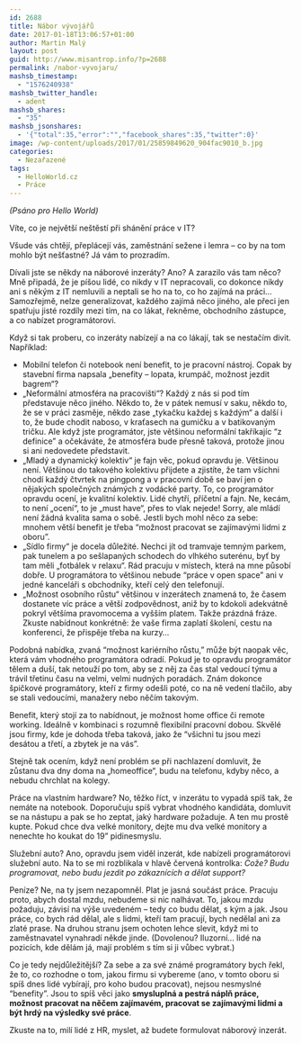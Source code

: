 ```yaml
---
id: 2688
title: Nábor vývojářů
date: 2017-01-18T13:06:57+01:00
author: Martin Malý
layout: post
guid: http://www.misantrop.info/?p=2688
permalink: /nabor-vyvojaru/
mashsb_timestamp:
  - "1576240938"
mashsb_twitter_handle:
  - adent
mashsb_shares:
  - "35"
mashsb_jsonshares:
  - '{"total":35,"error":"","facebook_shares":35,"twitter":0}'
image: /wp-content/uploads/2017/01/25859849620_904fac9010_b.jpg
categories:
  - Nezařazené
tags:
  - HelloWorld.cz
  - Práce
---
```

_(Psáno pro Hello World)_

<span style="font-weight: 400;">Víte, co je největší neštěstí při shánění práce v IT?</span>

<span style="font-weight: 400;">Všude vás chtějí, přeplácejí vás, zaměstnání sežene i lemra &#8211; co by na tom mohlo být nešťastné? Já vám to prozradím.</span>

<span style="font-weight: 400;">Dívali jste se někdy na náborové inzeráty? Ano? A zarazilo vás tam něco? Mně připadá, že je píšou lidé, co nikdy v IT nepracovali, co dokonce nikdy ani s někým z IT nemluvili a neptali se ho na to, co ho zajímá na práci… Samozřejmě, nelze generalizovat, každého zajímá něco jiného, ale přeci jen spatřuju jisté rozdíly mezi tím, na co lákat, řekněme, obchodního zástupce, a co nabízet programátorovi.</span>

<span style="font-weight: 400;">Když si tak proberu, co inzeráty nabízejí a na co lákají, tak se nestačím divit. Například:</span>

  * <span style="font-weight: 400;">Mobilní telefon či notebook není benefit, to je pracovní nástroj. Copak by stavební firma napsala „benefity – lopata, krumpáč, možnost jezdit bagrem“?</span>
  * <span style="font-weight: 400;">„Neformální atmosféra na pracovišti“? Každý z nás si pod tím představuje něco jiného. Někdo to, že v pátek nemusí v saku, někdo to, že se v práci zasměje, někdo zase „tykačku každej s každým“ a další i to, že bude chodit naboso, v kraťasech na gumičku a v batikovaným tričku. Ale když jste programátor, jste většinou neformální takříkajíc “z definice” a očekáváte, že atmosféra bude přesně taková, protože jinou si ani nedovedete představit.</span>
  * <span style="font-weight: 400;">„Mladý a dynamický kolektiv“ je fajn věc, pokud opravdu je. Většinou není. Většinou do takového kolektivu přijdete a zjistíte, že tam všichni chodí každý čtvrtek na pingpong a v pracovní době se baví jen o nějakých společných známých z vodácké party. To, co programátor opravdu ocení, je kvalitní kolektiv. Lidé chytří, příčetní a fajn. Ne, kecám, to není „ocení“, to je „must have“, přes to vlak nejede! Sorry, ale mládí není žádná kvalita sama o sobě. Jestli bych mohl něco za sebe: mnohem větší benefit je třeba “možnost pracovat se zajímavými lidmi z oboru”.</span>
  * <span style="font-weight: 400;">„Sídlo firmy“ je docela důležité. Nechci jít od tramvaje temným parkem, pak tunelem a po sešlapaných schodech do vlhkého suterénu, byť by tam měli „fotbálek v relaxu“. Rád pracuju v místech, která na mne působí dobře. U programátora to většinou nebude “práce v open space” ani v jedné kanceláři s obchodníky, kteří celý den telefonují.</span>
  * <span style="font-weight: 400;">„Možnost osobního růstu“ většinou v inzerátech znamená to, že časem dostanete víc práce a větší zodpovědnost, aniž by to kdokoli adekvátně pokryl většíma pravomocema a vyšším platem. Takže prázdná fráze. Zkuste nabídnout konkrétně: že vaše firma zaplatí školení, cestu na konferenci, že přispěje třeba na kurzy…</span>

<span style="font-weight: 400;">Podobná nabídka, zvaná “možnost kariérního růstu,” může být naopak věc, která vám vhodného programátora odradí. Pokud je to opravdu programátor tělem a duší, tak netouží po tom, aby se z něj za čas stal vedoucí týmu a trávil třetinu času na velmi, velmi nudných poradách. Znám dokonce špičkové programátory, kteří z firmy odešli poté, co na ně vedení tlačilo, aby se stali vedoucími, manažery nebo něčím takovým.</span>

<span style="font-weight: 400;">Benefit, který stojí za to nabídnout, je možnost home office či remote working. Ideálně v kombinaci s rozumně flexibilní pracovní dobou. Skvělé jsou firmy, kde je dohoda třeba taková, jako že “všichni tu jsou mezi desátou a třetí, a zbytek je na vás”.</span>

<span style="font-weight: 400;">Stejně tak ocením, když není problém se při nachlazení domluvit, že zůstanu dva dny doma na „homeoffice“, budu na telefonu, kdyby něco, a nebudu chrchlat na kolegy.</span>

<span style="font-weight: 400;">Práce na vlastním hardware? No, těžko říct, v inzerátu to vypadá spíš tak, že nemáte na notebook. Doporučuju spíš vybrat vhodného kandidáta, domluvit se na nástupu a pak se ho zeptat, jaký hardware požaduje. A ten mu prostě kupte. Pokud chce dva velké monitory, dejte mu dva velké monitory a nenechte ho koukat do 19” pidinesmyslu.</span>

<span style="font-weight: 400;">Služební auto? Ano, opravdu jsem viděl inzerát, kde nabízeli programátorovi služební auto. Na to se mi rozblikala v hlavě červená kontrolka: <em>Cože? Budu programovat, nebo budu jezdit po zákaznících a dělat support?</em></span>

<span style="font-weight: 400;">Peníze? Ne, na ty jsem nezapomněl. Plat je jasná součást práce. Pracuju proto, abych dostal mzdu, nebudeme si nic nalhávat. To, jakou mzdu požaduju, závisí na výše uvedeném – tedy co budu dělat, s kým a jak. Jsou práce, co bych rád dělal, ale s lidmi, kteří tam pracují, bych nedělal ani za zlaté prase. Na druhou stranu jsem ochoten lehce slevit, když mi to zaměstnavatel vynahradí někde jinde. (Dovolenou? Iluzorní… lidé na pozicích, kde dělám já, mají problém s tím si ji vůbec vybrat.)</span>

<span style="font-weight: 400;">Co je tedy nejdůležitější? Za sebe a za své známé programátory bych řekl, že to, co rozhodne o tom, jakou firmu si vybereme (ano, v tomto oboru si spíš dnes lidé vybírají, pro koho budou pracovat), nejsou nesmyslné “benefity”. Jsou to spíš věci jako <strong>smysluplná a pestrá náplň práce, možnost pracovat na něčem zajímavém, pracovat se zajímavými lidmi a být hrdý na výsledky své práce</strong>.</span>

<span style="font-weight: 400;">Zkuste na to, milí lidé z HR, myslet, až budete formulovat náborový inzerát.</span>